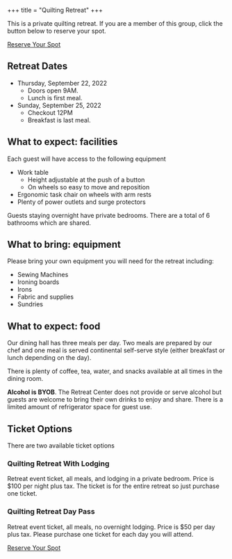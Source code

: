 +++
title = "Quilting Retreat"
+++

This is a private quilting retreat. If you are a member of this group, click the button below to reserve your spot.

<a class="button button-primary myButton" href="https://www.eventbee.com/v/quilting-retreat/event?eid=216204845">Reserve Your Spot</a>

## Retreat Dates

* Thursday, September 22, 2022
  * Doors open 9AM.
  * Lunch is first meal.
* Sunday, September 25, 2022
  * Checkout 12PM
  * Breakfast is last meal.

## What to expect: facilities

Each guest will have access to the following equipment

* Work table
  * Height adjustable at the push of a button
  * On wheels so easy to move and reposition
* Ergonomic task chair on wheels with arm rests
* Plenty of power outlets and surge protectors

Guests staying overnight have private bedrooms. There are a total of 6 bathrooms which are shared.

## What to bring: equipment

Please bring your own equipment you will need for the retreat including:

* Sewing Machines
* Ironing boards
* Irons
* Fabric and supplies
* Sundries

## What to expect: food

Our dining hall has three meals per day. Two meals are prepared by our chef and one meal is served continental self-serve style (either breakfast or lunch depending on the day).

There is plenty of coffee, tea, water, and snacks available at all times in the dining room.

**Alcohol is BYOB**. The Retreat Center does not provide or serve alcohol but guests are welcome to bring their own drinks to enjoy and share. There is a limited amount of refrigerator space for guest use.

## Ticket Options

There are two available ticket options

### Quilting Retreat With Lodging

Retreat event ticket, all meals, and lodging in a private bedroom. Price is $100 per night plus tax. The ticket is for the entire retreat so just purchase one ticket.


### Quilting Retreat Day Pass

Retreat event ticket, all meals, no overnight lodging. Price is $50 per day plus tax. Please purchase one ticket for each day you will attend.

<a class="button button-primary myButton" href="https://www.eventbee.com/v/quilting-retreat/event?eid=216204845">Reserve Your Spot</a>

